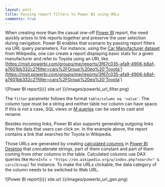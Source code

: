 ```yaml
---
layout: post
title: Passing report filters to Power BI using URLs
comments: true
---
```


When creating more than the casual one-off [Power BI](https://powerbi.com) report, the need quickly arises to link reports together and preserve the user selection during navigation.
Power BI enables that scenario by passing report filters via URL query parameters. For instance, using the [Car Manufacturer dataset](https://en.wikipedia.org/wiki/Automotive_industry#By_manufacturer)
from Wikipedia, one can create a report displaying basic stats for a given manufacturer and refer to Toyota using an URL like
[https://msit.powerbi.com/groups/me/reports/3f67c035-afa9-4906-b8af-a7601bb332c2?filter=cars%2FGroup%20eq%20'Toyota'](https://msit.powerbi.com/groups/me/reports/3f67c035-afa9-4906-b8af-a7601bb332c2?filter=cars%2FGroup%20eq%20'Toyota')

![Power BI report]({{ site.url }}/images/powerbi_url_filter.png)

The `filter` parameter follows the format `table/column eq 'value'`. The column type must be a string and neither table nor column can have space.
If this is not a case, SQL views or [M queries](https://msdn.microsoft.com/en-us/library/mt211003.aspx) can be used to cast and rename.

Besides incoming links, Power BI also supports generating outgoing links from the data that users can click on. In the example above, the report contains a link that searches for Toyota
in Wikipedia.

Those URLs are generated by creating [calculated columns](https://powerbi.microsoft.com/en-us/documentation/powerbi-desktop-calculated-columns/) in 
[Power BI Desktop](https://powerbi.microsoft.com/en-us/desktop/) that concatenate strings, part of them constant and part of them 
coming from other columns in the table. Calculated columns use DAX queries like `MoreInfo = "https://en.wikipedia.org/w/index.php?search=" & cars[Group]` for instance. To make the URLs clickable, 
the data category of the column needs to be switched to Web URL.

![Power BI report]({{ site.url }}/images/powerbi_url_gen.png)
